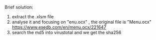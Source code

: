 Brief solution:

1. extract the .xlsm file
2. analyse it and focusing on "enu.ocx" , the original file is "Menu.ocx" https://www.exedb.com/en/menu.ocx/221647
3. search the md5 into virustotal and we get the sha256